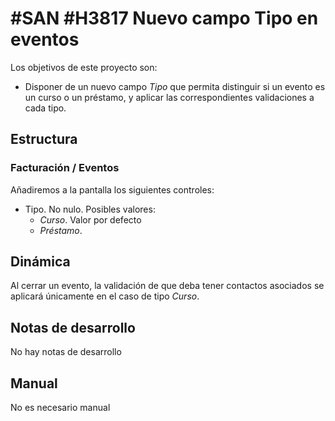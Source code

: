 # #SAN #H3817 Nuevo campo Tipo en eventos

Los objetivos de este proyecto son:
+ Disponer de un nuevo campo _Tipo_ que permita distinguir si un evento es un curso o un préstamo, y aplicar las correspondientes validaciones a cada tipo.

## Estructura

### Facturación / Eventos
Añadiremos a la pantalla los siguientes controles:
+ Tipo. No nulo. Posibles valores:
    * _Curso_. Valor por defecto
    * _Préstamo_.

## Dinámica
Al cerrar un evento, la validación de que deba tener contactos asociados se aplicará únicamente en el caso de tipo _Curso_.

## Notas de desarrollo
No hay notas de desarrollo

## Manual
No es necesario manual

